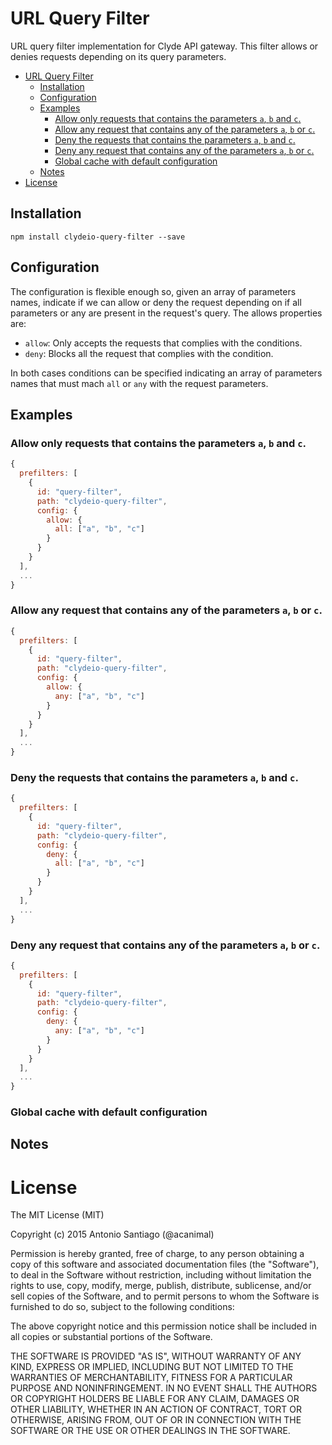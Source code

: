 # URL Query Filter

URL query filter implementation for Clyde API gateway. This filter allows or denies requests depending on its query parameters.

<!-- TOC depth:6 withLinks:1 updateOnSave:1 orderedList:0 -->

- [URL Query Filter](#url-query-filter)
	- [Installation](#installation)
	- [Configuration](#configuration)
	- [Examples](#examples)
		- [Allow only requests that contains the parameters `a`, `b` and `c`.](#allow-only-requests-that-contains-the-parameters-a-b-and-c)
		- [Allow any request that contains any of the parameters `a`, `b` or `c`.](#allow-any-request-that-contains-any-of-the-parameters-a-b-or-c)
		- [Deny the requests that contains the parameters `a`, `b` and `c`.](#deny-the-requests-that-contains-the-parameters-a-b-and-c)
		- [Deny any request that contains any of the parameters `a`, `b` or `c`.](#deny-any-request-that-contains-any-of-the-parameters-a-b-or-c)
		- [Global cache with default configuration](#global-cache-with-default-configuration)
	- [Notes](#notes)
- [License](#license)

<!-- /TOC -->

## Installation

`npm install clydeio-query-filter --save`

## Configuration

The configuration is flexible enough so, given an array of parameters names, indicate if we can allow or deny the request depending on if all parameters or any are present in the request's query. The allows properties are:

* `allow`: Only accepts the requests that complies with the conditions.
* `deny`: Blocks all the request that complies with the condition.

In both cases conditions can be specified indicating an array of parameters names that must mach `all` or `any` with the request parameters.

## Examples

### Allow only requests that contains the parameters `a`, `b` and `c`.

```javascript
{
  prefilters: [
    {
      id: "query-filter",
      path: "clydeio-query-filter",
      config: {
        allow: {
          all: ["a", "b", "c"]
        }
      }
    }
  ],
  ...
}
```

### Allow any request that contains any of the parameters `a`, `b` or `c`.

```javascript
{
  prefilters: [
    {
      id: "query-filter",
      path: "clydeio-query-filter",
      config: {
        allow: {
          any: ["a", "b", "c"]
        }
      }
    }
  ],
  ...
}
```

### Deny the requests that contains the parameters `a`, `b` and `c`.

```javascript
{
  prefilters: [
    {
      id: "query-filter",
      path: "clydeio-query-filter",
      config: {
        deny: {
          all: ["a", "b", "c"]
        }
      }
    }
  ],
  ...
}
```

### Deny any request that contains any of the parameters `a`, `b` or `c`.

```javascript
{
  prefilters: [
    {
      id: "query-filter",
      path: "clydeio-query-filter",
      config: {
        deny: {
          any: ["a", "b", "c"]
        }
      }
    }
  ],
  ...
}
```

### Global cache with default configuration

## Notes

# License

The MIT License (MIT)

Copyright (c) 2015 Antonio Santiago (@acanimal)

Permission is hereby granted, free of charge, to any person obtaining a copy
of this software and associated documentation files (the "Software"), to deal
in the Software without restriction, including without limitation the rights
to use, copy, modify, merge, publish, distribute, sublicense, and/or sell
copies of the Software, and to permit persons to whom the Software is
furnished to do so, subject to the following conditions:

The above copyright notice and this permission notice shall be included in all
copies or substantial portions of the Software.

THE SOFTWARE IS PROVIDED "AS IS", WITHOUT WARRANTY OF ANY KIND, EXPRESS OR
IMPLIED, INCLUDING BUT NOT LIMITED TO THE WARRANTIES OF MERCHANTABILITY,
FITNESS FOR A PARTICULAR PURPOSE AND NONINFRINGEMENT. IN NO EVENT SHALL THE
AUTHORS OR COPYRIGHT HOLDERS BE LIABLE FOR ANY CLAIM, DAMAGES OR OTHER
LIABILITY, WHETHER IN AN ACTION OF CONTRACT, TORT OR OTHERWISE, ARISING FROM,
OUT OF OR IN CONNECTION WITH THE SOFTWARE OR THE USE OR OTHER DEALINGS IN THE
SOFTWARE.

[node-cache]: https://github.com/tcs-de/nodecache
